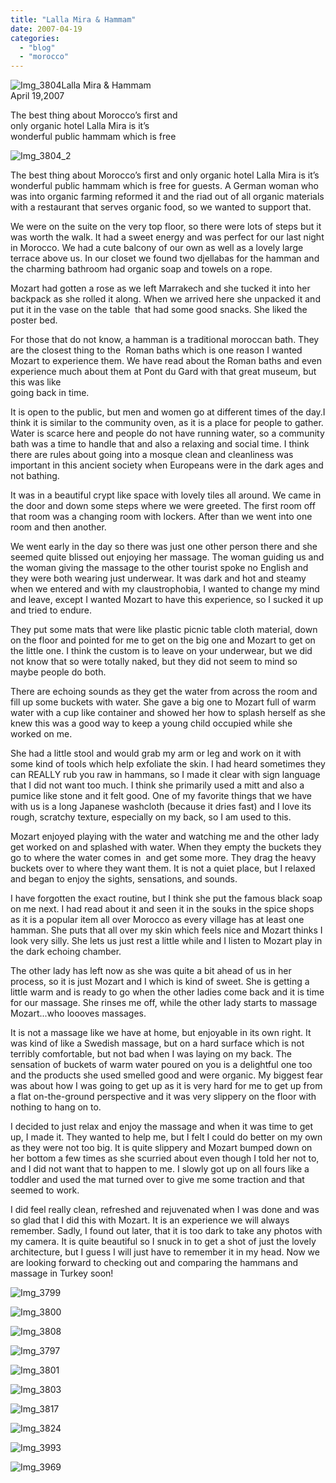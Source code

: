 ```yaml
---
title: "Lalla Mira & Hammam"
date: 2007-04-19
categories: 
  - "blog"
  - "morocco"
---
```


![Img_3804](https://pub-ac94b3f306b24c0dba4238943c97f2e1.r2.dev/photos/uncategorized/2008/03/25/img_3804.png)Lalla Mira & Hammam  
April 19,2007

The best thing about Morocco’s first and  
only organic hotel Lalla Mira is it’s  
wonderful public hammam which is free

<!--more-->

![Img_3804_2](https://pub-ac94b3f306b24c0dba4238943c97f2e1.r2.dev/photos/uncategorized/2008/03/25/img_3804_2.png)

The best thing about Morocco’s first and only organic hotel Lalla Mira is it’s wonderful public hammam which is free for guests. A German woman who was into organic farming reformed it and the riad out of all organic materials with a restaurant that serves organic food, so we wanted to support that.

We were on the suite on the very top floor, so there were lots of steps but it was worth the walk. It had a sweet energy and was perfect for our last night in Morocco. We had a cute balcony of our own as well as a lovely large terrace above us. In our closet we found two djellabas for the hamman and the charming bathroom had organic soap and towels on a rope.

Mozart had gotten a rose as we left Marrakech and she tucked it into her backpack as she rolled it along. When we arrived here she unpacked it and put it in the vase on the table  that had some good snacks. She liked the poster bed.

For those that do not know, a hamman is a traditional moroccan bath. They are the closest thing to the  Roman baths which is one reason I wanted Mozart to experience them. We have read about the Roman baths and even experience much about them at Pont du Gard with that great museum, but this was like  
going back in time.

It is open to the public, but men and women go at different times of the day.I think it is similar to the community oven, as it is a place for people to gather. Water is scarce here and people do not have running water, so a community bath was a time to handle that and also a relaxing and social time. I think there are rules about going into a mosque clean and cleanliness was important in this ancient society when Europeans were in the dark ages and not bathing.

It was in a beautiful crypt like space with lovely tiles all around. We came in the door and down some steps where we were greeted. The first room off that room was a changing room with lockers. After than we went into one room and then another.

We went early in the day so there was just one other person there and she seemed quite blissed out enjoying her massage. The woman guiding us and the woman giving the massage to the other tourist spoke no English and they were both wearing just underwear. It was dark and hot and steamy when we entered and with my claustrophobia, I wanted to change my mind and leave, except I wanted Mozart to have this experience, so I sucked it up and tried to endure.

They put some mats that were like plastic picnic table cloth material, down on the floor and pointed for me to get on the big one and Mozart to get on the little one. I think the custom is to leave on your underwear, but we did not know that so were totally naked, but they did not seem to mind so maybe people do both.

There are echoing sounds as they get the water from across the room and fill up some buckets with water. She gave a big one to Mozart full of warm water with a cup like container and showed her how to splash herself as she knew this was a good way to keep a young child occupied while she worked on me.

She had a little stool and would grab my arm or leg and work on it with some kind of tools which help exfoliate the skin. I had heard sometimes they can REALLY rub you raw in hammans, so I made it clear with sign language that I did not want too much. I think she primarily used a mitt and also a pumice like stone and it felt good. One of my favorite things that we have with us is a long Japanese washcloth (because it dries fast) and I love its rough, scratchy texture, especially on my back, so I am used to this.

Mozart enjoyed playing with the water and watching me and the other lady get worked on and splashed with water. When they empty the buckets they go to where the water comes in  and get some more. They drag the heavy buckets over to where they want them. It is not a quiet place, but I relaxed and began to enjoy the sights, sensations, and sounds.

I have forgotten the exact routine, but I think she put the famous black soap on me next. I had read about it and seen it in the souks in the spice shops as it is a popular item all over Morocco as every village has at least one hamman. She puts that all over my skin which feels nice and Mozart thinks I look very silly. She lets us just rest a little while and I listen to Mozart play in the dark echoing chamber.

The other lady has left now as she was quite a bit ahead of us in her process, so it is just Mozart and I which is kind of sweet. She is getting a little warm and is ready to go when the other ladies come back and it is time for our massage. She rinses me off, while the other lady starts to massage Mozart...who loooves massages.

It is not a massage like we have at home, but enjoyable in its own right. It was kind of like a Swedish massage, but on a hard surface which is not terribly comfortable, but not bad when I was laying on my back. The sensation of buckets of warm water poured on you is a delightful one too and the products she used smelled good and were organic. My biggest fear was about how I was going to get up as it is very hard for me to get up from a flat on-the-ground perspective and it was very slippery on the floor with nothing to hang on to.

I decided to just relax and enjoy the massage and when it was time to get up, I made it. They wanted to help me, but I felt I could do better on my own as they were not too big. It is quite slippery and Mozart bumped down on her bottom a few times as she scurried about even though I told her not to, and I did not want that to happen to me. I slowly got up on all fours like a toddler and used the mat turned over to give me some traction and that seemed to work.

I did feel really clean, refreshed and rejuvenated when I was done and was so glad that I did this with Mozart. It is an experience we will always remember. Sadly, I found out later, that it is too dark to take any photos with my camera. It is quite beautiful so I snuck in to get a shot of just the lovely architecture, but I guess I will just have to remember it in my head. Now we are looking forward to checking out and comparing the hammans and massage in Turkey soon!

![Img_3799](https://pub-ac94b3f306b24c0dba4238943c97f2e1.r2.dev/photos/uncategorized/2008/03/25/img_3799.png)

![Img_3800](https://pub-ac94b3f306b24c0dba4238943c97f2e1.r2.dev/photos/uncategorized/2008/03/25/img_3800.png)

![Img_3808](https://pub-ac94b3f306b24c0dba4238943c97f2e1.r2.dev/photos/uncategorized/2008/03/25/img_3808.png)

![Img_3797](https://pub-ac94b3f306b24c0dba4238943c97f2e1.r2.dev/photos/uncategorized/2008/03/25/img_3797.png)

![Img_3801](https://pub-ac94b3f306b24c0dba4238943c97f2e1.r2.dev/photos/uncategorized/2008/03/25/img_3801.png)

![Img_3803](https://pub-ac94b3f306b24c0dba4238943c97f2e1.r2.dev/photos/uncategorized/2008/03/25/img_3803.png)

![Img_3817](https://pub-ac94b3f306b24c0dba4238943c97f2e1.r2.dev/photos/uncategorized/2008/03/25/img_3817.png)

![Img_3824](https://pub-ac94b3f306b24c0dba4238943c97f2e1.r2.dev/photos/uncategorized/2008/03/25/img_3824.png)

![Img_3993](https://pub-ac94b3f306b24c0dba4238943c97f2e1.r2.dev/photos/uncategorized/2008/03/25/img_3993.png)

![Img_3969](https://pub-ac94b3f306b24c0dba4238943c97f2e1.r2.dev/photos/uncategorized/2008/03/25/img_3969.png)
